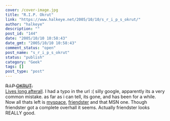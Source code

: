```yaml
---
cover: /cover-image.jpg
title: "R.I.P. Okrut"
link: "https://www.halkeye.net/2005/10/10/s_r_i_p_s_okrut/"
author: "halkeye"
description: ""
post_id: "144"
date: "2005/10/10 10:58:43"
date_gmt: "2005/10/10 10:58:43"
comment_status: "open"
post_name: "s_r_i_p_s_okrut"
status: "publish"
category: "Geek"
tags: []
post_type: "post"
---
```


<s>R.I.P [OKRUT](http://www.okrut.com).</s>  
[Lives long afterall](http://www.orkut.com). I had a typo in the url :( silly google, apparently its a very common mistake. as far as i can tell, its gone, and has been for a while. Now all thats left is [myspace](http://www.myspace.com/halkeye), [friendster](http://www.friendster.com) and that MSN one. Though friendster got a complete overhall it seems. Actually friendster looks REALLY good.